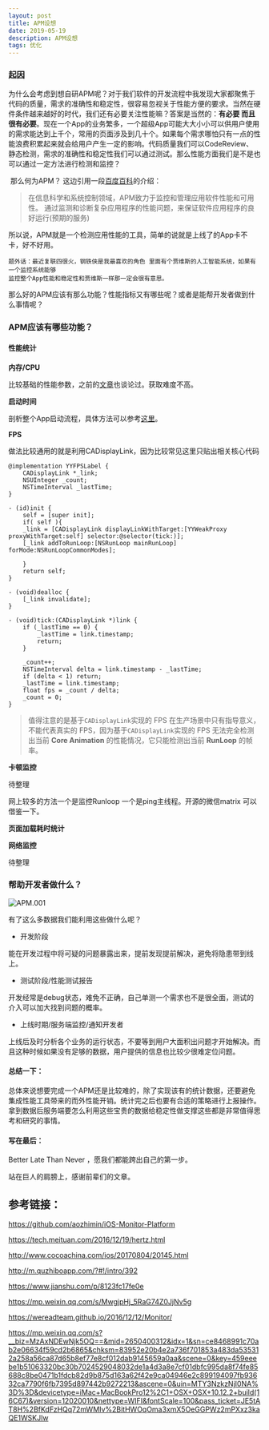 ```yaml
---
layout: post  
title: APM设想
date: 2019-05-19 
description: APM设想
tags: 优化
---
```


### 起因

​	为什么会考虑到想自研APM呢？对于我们软件的开发流程中我发现大家都聚焦于代码的质量，需求的准确性和稳定性，很容易忽视关于性能方便的要求。当然在硬件条件越来越好的时代，我们还有必要关注性能嘛？答案是当然的：**有必要 而且很有必要**。现在一个App的业务繁多，一个超级App可能大大小小可以供用户使用的需求能达到上千个，常用的页面涉及到几十个。如果每个需求哪怕只有一点的性能浪费积累起来就会给用户产生一定的影响。代码质量我们可以CodeReview、 静态检测，需求的准确性和稳定性我们可以通过测试。那么性能方面我们是不是也可以通过一定方法进行检测和监控？

​	那么何为APM？ 这边引用一段[百度百科](https://baike.baidu.com/item/APM/2132727)的介绍：

> 在信息科学和系统控制领域，APM致力于监控和管理应用软件性能和可用性。
> 通过监测和诊断复杂应用程序的性能问题，来保证软件应用程序的良好运行(预期的服务)

所以说，APM就是一个检测应用性能的工具，简单的说就是上线了的App卡不卡，好不好用。

```
题外话：最近复联四很火，钢铁侠是我最喜欢的角色 里面有个贾维斯的人工智能系统，如果有一个监控系统能够
监控整个App性能和稳定性和贾维斯一样那一定会很有意思。
```

​	那么好的APM应该有那么功能？性能指标又有哪些呢？或者是能帮开发者做到什么事情呢？

### APM应该有哪些功能？

#### 性能统计

**内存/CPU**

比较基础的性能参数，之前的[文章](https://kekeyezi.github.io/2019/01/iOS-App-optimization-series-3-memory/)也谈论过。获取难度不高。

**启动时间**

剖析整个App启动流程，具体方法可以参考[这里](https://kekeyezi.github.io/2018/08/iOS-App-optimization-series-2-startup/)。

**FPS**

做法比较通用的就是利用CADisplayLink，因为比较常见这里只贴出相关核心代码

```
@implementation YYFPSLabel {
    CADisplayLink *_link;
    NSUInteger _count;
    NSTimeInterval _lastTime;    
}

- (id)init {
    self = [super init];
    if( self ){        
    _link = [CADisplayLink displayLinkWithTarget:[YYWeakProxy proxyWithTarget:self] selector:@selector(tick:)];
    [_link addToRunLoop:[NSRunLoop mainRunLoop] forMode:NSRunLoopCommonModes];
        
    }
    return self;
}

- (void)dealloc {
    [_link invalidate];
}

- (void)tick:(CADisplayLink *)link {
    if (_lastTime == 0) {
        _lastTime = link.timestamp;
        return;
    }
    
    _count++;
    NSTimeInterval delta = link.timestamp - _lastTime;
    if (delta < 1) return;
    _lastTime = link.timestamp;
    float fps = _count / delta;
    _count = 0;    
}
```

> 值得注意的是基于`CADisplayLink`实现的 FPS 在生产场景中只有指导意义，不能代表真实的 FPS，因为基于`CADisplayLink`实现的 FPS 无法完全检测出当前 **Core Animation** 的性能情况，它只能检测出当前 **RunLoop** 的帧率。
>

**卡顿监控**

待整理

网上较多的方法一个是监控Runloop 一个是ping主线程。开源的微信matrix 可以借鉴一下。

**页面加载耗时统计**



**网络监控**

待整理



### 帮助开发者做什么？

![APM.001](/Users/keke/Downloads/APM/APM.001.png)

有了这么多数据我们能利用这些做什么呢？

* 开发阶段

能在开发过程中将可疑的问题暴露出来，提前发现提前解决，避免将隐患带到线上。

* 测试阶段/性能测试报告

开发经常是debug状态，难免不正确，自己单测一个需求也不是很全面，测试的介入可以加大找到问题的概率。

* 上线时期/服务端监控/通知开发者

上线后及时分析各个业务的运行状态，不要等到用户大面积出问题才开始解决。而且这种时候如果没有足够的数据，用户提供的信息也比较少很难定位问题。



#### 总结一下：

总体来说想要完成一个APM还是比较难的，除了实现该有的统计数据，还要避免集成性能工具带来的而外性能开销。统计完之后也要有合适的策略进行上报操作。拿到数据后服务端要怎么利用这些宝贵的数据给稳定性做支撑这些都是非常值得思考和研究的事情。

#### 写在最后：

Better Late Than Never ，愿我们都能跨出自己的第一步。

站在巨人的肩膀上，感谢前辈们的文章。



## 参考链接：

<https://github.com/aozhimin/iOS-Monitor-Platform>

<https://tech.meituan.com/2016/12/19/hertz.html>

<http://www.cocoachina.com/ios/20170804/20145.html>

<http://m.quzhiboapp.com/?#!/intro/392>

<https://www.jianshu.com/p/8123fc17fe0e>

<https://mp.weixin.qq.com/s/MwgjpHj_5RaG74Z0JjNv5g>

<https://wereadteam.github.io/2016/12/12/Monitor/>

<https://mp.weixin.qq.com/s?__biz=MzAxNDEwNjk5OQ==&mid=2650400312&idx=1&sn=ce8468991c70ab2e06634f59cd2b6865&chksm=83952e20b4e2a736f701853a483da535312a258a56ca87d65b8ef77e8cf012dab9145659a0aa&scene=0&key=459eeebe1b51063320bc30b7024529048032de1a4d3a8e7cf01dbfc995da8f74fe85688c8be0471b1fdcb82d9b875d163a62f42e9ca04946e2c899194097fb93632ca7790f6fb7395d897442b9272213&ascene=0&uin=MTY3NzkzNjI0NA%3D%3D&devicetype=iMac+MacBookPro12%2C1+OSX+OSX+10.12.2+build(16C67)&version=12020010&nettype=WIFI&fontScale=100&pass_ticket=JE5tAT8H%2BfKdFzHQq72mWMIv%2BitHWOqOma3xmX5OeGGPWz2mPXxz3kaQE1WSKJlw>
